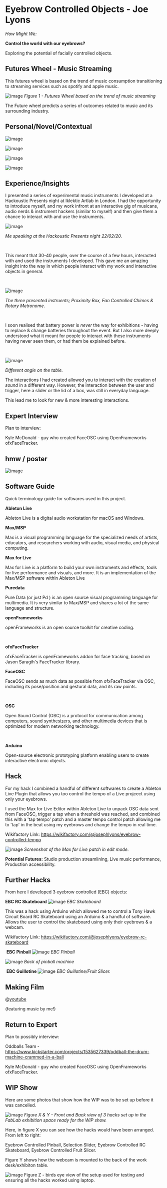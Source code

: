 ﻿# Eyebrow Controlled Objects - Joe Lyons

_How Might We:_

**Control the world with our eyebrows?**



Exploring the potential of facially controlled objects.



## Futures Wheel - Music Streaming

This futures wheel is based on the trend of music consumption transitioning to streaming services such as spotify and apple music.
​

![image](https://github.com/josephlyons/eyebrow-control/blob/master/images/Futures%20Wheel%20-%20Streaming%20-%20Further%20Futures.jpg?raw=true)
_Figure 1 - Futures Wheel based on the trend of music streaming_


The Future wheel predicts a series of outcomes related to music and its surrounding industry.

## Personal/Novel/Contextual

![image](https://github.com/josephlyons/eyebrow-control/blob/master/images/Novel%20Personal%20Contextual.jpg?raw=true)

![image](https://github.com/josephlyons/eyebrow-control/blob/master/images/PNC%20-%201PERSONAL.JPG?raw=true)

![image](https://github.com/josephlyons/eyebrow-control/blob/master/images/PNC%20-%202NOVEL.JPG?raw=true)

![image](https://github.com/josephlyons/eyebrow-control/blob/master/images/PNC%20-%203CONTEXTUAL.JPG?raw=true)

## Experience/Insights

I presented a series of experimental music instruments I developed at a Hackoustic Presents night at Iklektic Artlab in London. I had the opportunity to introduce myself, and my work infront at an interactive gig of musicans, audio nerds & instrument hackers \(similar to myself\) and then give them a chance to interact with and use the instruments.


![image](https://github.com/josephlyons/eyebrow-control/blob/master/images/me-at-hackoustic.jpg?raw=true)

_Me speaking at the Hackoustic Presents night 22/02/20._

​

This meant that 30-40 people, over the course of a few hours, interacted with and used the instruments I developed. This gave me an amazing insight into the way in which people interact with my work and interactive objects in general.

​

![image](https://github.com/josephlyons/eyebrow-control/blob/master/images/IMG_4407.jpg?raw=true)

_The three presented instruents; Proximity Box, Fan Controlled Chimes & Rotary Metronome._

​

I soon realised that battery power is _never_ the way for exhibitions - having to replace & change batteries throughout the event. But I also more deeply understood what it meant for people to interact with these instruments having never seen them, or had them be explained before.

​

![image](https://github.com/josephlyons/eyebrow-control/blob/master/images/IMG_4405.jpg?raw=true)

_Different angle on the table._

The interactions I had created allowed you to interact with the creation of _sound_ in a different way. However, the interaction between the user and trigger, here a slider or the lid of a box, was still in everyday language.


This lead me to look for new & more interesting interactions.


## Expert Interview

Plan to interview:

Kyle McDonald - guy who created FaceOSC using OpenFrameworks ofxFaceTracker.

## hmw / poster

![image](https://github.com/josephlyons/eyebrow-control/blob/master/images/dual%20poster.jpg?raw=true)


## Software Guide

Quick terminology guide for softwares used in this project.


**Ableton Live**

Ableton Live is a digital audio workstation for macOS and Windows.


**Max/MSP**

Max is a visual programming language for the specialized needs of artists, educators, and researchers working with audio, visual media, and physical computing.

**Max for Live**

Max for Live is a platform to build your own instruments and effects, tools for live performance and visuals, and more. It is an implementation of the Max/MSP software within Ableton Live


**Puredata**

Pure Data \(or just Pd \) is an open source visual programming language for multimedia. It is very similar to Max/MSP and shares a lot of the same language and structure.


**openFrameworks**

openFrameworks is an open source toolkit for creative coding.

​

**ofxFaceTracker**

ofxFaceTracker is openFrameworks addon for face tracking, based on Jason Saragih's FaceTracker library.



**FaceOSC**

FaceOSC sends as much data as possible from ofxFaceTracker via OSC, including its pose/position and gestural data, and its raw points.

​

**OSC**

Open Sound Control \(OSC\) is a protocol for communication among computers, sound synthesizers, and other multimedia devices that is optimized for modern networking technology.

​

**Arduino**

Open-source electronic prototyping platform enabling users to create interactive electronic objects.


## Hack

For my hack I combined a handful of different softwares to create a Ableton Live Plugin that allows you too control the tempo of a Live projcect using only your eyebrows.

I used the Max for Live Editor within Ableton Live to unpack OSC data sent from FaceOSC, trigger a tap when a threshold was reached, and combined this with a 'tap tempo' patch and a master tempo control patch allowing me to 'tap' in the beat using my eyebrows and change the tempo in real time.


Wikifactory Link:
https://wikifactory.com/@josephlyons/eyebrow-controlled-tempo


![image](https://wikifactory.com/files/RmlsZTozMTQ3OTE=)
*Screenshot of the Max for Live patch in edit mode.*

**Potential Futures:**
Studio production streamlining, Live music performance, Production accessibility.

## Further Hacks

From here I developed 3 eyebrow controlled \(EBC\) objects:

**EBC RC Skateboard**
![image](https://github.com/josephlyons/eyebrow-control/blob/master/images/hack%20photos/skateboard.jpg?raw=true)
_EBC Skateboard_

This was a hack using Arduino which allowed me to control a Tony Hawk Circuit Board RC Skateboard using an Arduino & a handful of software. Allows the user to control the skateboard using only their eyebrows & a webcam.

Wikifactory Link: https://wikifactory.com/@josephlyons/eyebrow-rc-skateboard

​
**EBC Pinball**
![image](https://github.com/josephlyons/eyebrow-control/blob/master/images/hack%20photos/pinball%20top.jpg?raw=true)
_EBC Pinball_

![image](https://github.com/josephlyons/eyebrow-control/blob/master/images/hack%20photos/pinball%202%20combined.jpg?raw=true)
_Back of pinball machine_

​
**EBC Guillotine**
![image](https://github.com/josephlyons/eyebrow-control/blob/master/images/hack%20photos/silcer%20iso.jpg?raw=true)
_EBC Guillotine/Fruit Slicer._


## Making Film


@[youtube](https://youtube.com/embed/PaQ6n6Pq4DY)

\(featuring music by me!\)

## Return to Expert

Plan to possibly interview:

Oddballs Team - https://www.kickstarter.com/projects/1535627339/oddball-the-drum-machine-crammed-in-a-ball

Kyle McDonald - guy who created FaceOSC using OpenFrameworks ofxFaceTracker.

## WIP Show

Here are some photos that show how the WIP was to be set up before it was cancelled.


![image](https://github.com/josephlyons/eyebrow-control/blob/master/images/WIP%20joint%20image.jpg?raw=true)
_Figure X & Y - Front and Back view of 3 hacks set up in the FabLab exhibition space ready for the WIP show._


Here, in figure X you can see how the hacks would have been arranged. From left to right:

Eyebrow Controlled Pinball,
Selection Slider,
Eyebrow Controlled RC Skateboard,
Eyebrow Controlled Fruit Slicer.

Figure Y shows how the webcam is mounted to the back of the work desk/exhibiton table.

![image](https://github.com/josephlyons/eyebrow-control/blob/master/images/birdseye%20table%20setup.jpg?raw=true)
Figure Z - birds eye view of the setup used for testing and ensuring all the hacks worked using laptop.
